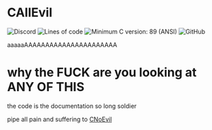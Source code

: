 # CAllEvil
![Discord](https://img.shields.io/discord/1096149563871613099?style=for-the-badge&label=exploiting%20c)
![Lines of code](https://img.shields.io/tokei/lines/github/Oderjunkie/CAllEvil?style=for-the-badge)
![Minimum C version: 89 (ANSI)](https://img.shields.io/badge/Minimum%20C%20Version-89%20%28ANSI%29-blueviolet?style=for-the-badge)
![GitHub](https://img.shields.io/github/license/Oderjunkie/CAllEvil?style=for-the-badge)

aaaaaAAAAAAAAAAAAAAAAAAAAAA
# why the FUCK are you looking at ANY OF THIS
the code is the documentation so long soldier

pipe all pain and suffering to [CNoEvil](https://git.sr.ht/~shakna/cnoevil3/)
